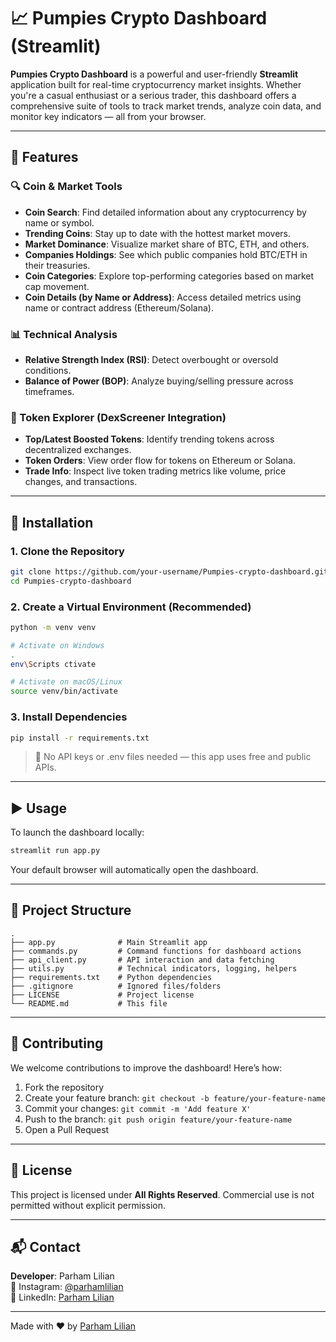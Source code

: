 # 📈 Pumpies Crypto Dashboard (Streamlit)

**Pumpies Crypto Dashboard** is a powerful and user-friendly **Streamlit** application built for real-time cryptocurrency market insights. Whether you're a casual enthusiast or a serious trader, this dashboard offers a comprehensive suite of tools to track market trends, analyze coin data, and monitor key indicators — all from your browser.

---

## 🔧 Features

### 🔍 Coin & Market Tools
- **Coin Search**: Find detailed information about any cryptocurrency by name or symbol.
- **Trending Coins**: Stay up to date with the hottest market movers.
- **Market Dominance**: Visualize market share of BTC, ETH, and others.
- **Companies Holdings**: See which public companies hold BTC/ETH in their treasuries.
- **Coin Categories**: Explore top-performing categories based on market cap movement.
- **Coin Details (by Name or Address)**: Access detailed metrics using name or contract address (Ethereum/Solana).

### 📊 Technical Analysis
- **Relative Strength Index (RSI)**: Detect overbought or oversold conditions.
- **Balance of Power (BOP)**: Analyze buying/selling pressure across timeframes.

### 🔁 Token Explorer (DexScreener Integration)
- **Top/Latest Boosted Tokens**: Identify trending tokens across decentralized exchanges.
- **Token Orders**: View order flow for tokens on Ethereum or Solana.
- **Trade Info**: Inspect live token trading metrics like volume, price changes, and transactions.

---

## 🚀 Installation

### 1. Clone the Repository

```bash
git clone https://github.com/your-username/Pumpies-crypto-dashboard.git
cd Pumpies-crypto-dashboard
```

### 2. Create a Virtual Environment (Recommended)

```bash
python -m venv venv

# Activate on Windows
.
env\Scripts ctivate

# Activate on macOS/Linux
source venv/bin/activate
```

### 3. Install Dependencies

```bash
pip install -r requirements.txt
```

> 📌 No API keys or .env files needed — this app uses free and public APIs.

---

## ▶️ Usage

To launch the dashboard locally:

```bash
streamlit run app.py
```

Your default browser will automatically open the dashboard.

---

## 📁 Project Structure

```
.
├── app.py              # Main Streamlit app
├── commands.py         # Command functions for dashboard actions
├── api_client.py       # API interaction and data fetching
├── utils.py            # Technical indicators, logging, helpers
├── requirements.txt    # Python dependencies
├── .gitignore          # Ignored files/folders
├── LICENSE             # Project license
└── README.md           # This file
```

---

## 🤝 Contributing

We welcome contributions to improve the dashboard! Here’s how:

1. Fork the repository
2. Create your feature branch: `git checkout -b feature/your-feature-name`
3. Commit your changes: `git commit -m 'Add feature X'`
4. Push to the branch: `git push origin feature/your-feature-name`
5. Open a Pull Request

---

## 📄 License

This project is licensed under **All Rights Reserved**. Commercial use is not permitted without explicit permission.

---

## 📬 Contact

**Developer**: Parham Lilian  
📸 Instagram: [@parhamlilian](https://instagram.com/parhamlilian)  
🔗 LinkedIn: [Parham Lilian](https://linkedin.com/in/parhamlilian)

---

Made with ❤️ by [Parham Lilian](https://linkedin.com/in/parhamlilian)

